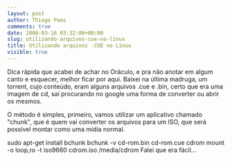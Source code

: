 ```yaml
---
layout: post
author: Thiago Paes
comments: true
date: 2008-03-16 03:32:00+00:00
slug: utilizando-arquivos-cue-no-linux
title: Utilizando arquivos .CUE no Linux
visible: true
---
```


Dica rápida que acabei de achar no Oráculo, e pra não anotar em algum canto e esquecer, melhor ficar por aqui. Baixei na última madruga, um torrent, cujo conteúdo, eram alguns arquivos .cue e .bin, certo que era uma imagem de cd, saí procurando no google uma forma de converter ou abrir os mesmos.

O método é simples, primeiro, vamos utilizar um aplicativo chamado "chunk", que é quem vai converter os arquivos para um ISO, que será possível montar como uma mídia normal.

sudo apt-get install bchunk
bchunk -v cd-rom.bin cd-rom.cue cdrom
mount -o loop,ro -t iso9660 cdrom.iso /media/cdrom
Falei que era fácil...
